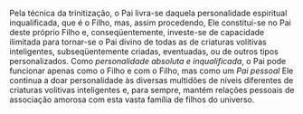 Pela técnica da trinitização, o Pai livra-se daquela personalidade espiritual inqualificada, que é o Filho, mas, assim procedendo, Ele constitui-se no Pai deste próprio Filho e, conseqüentemente, investe-se de capacidade ilimitada para tornar-se o Pai divino de todas as de criaturas volitivas inteligentes, subseqüentemente criadas, eventuadas, ou de outros tipos personalizados. Como *personalidade absoluta e inqualificada*, o Pai pode funcionar apenas como o Filho e com o Filho, mas como um *Pai pessoal* Ele continua a doar personalidade às diversas multidões de níveis diferentes de criaturas volitivas inteligentes e, para sempre, mantém relações pessoais de associação amorosa com esta vasta família de filhos do universo.